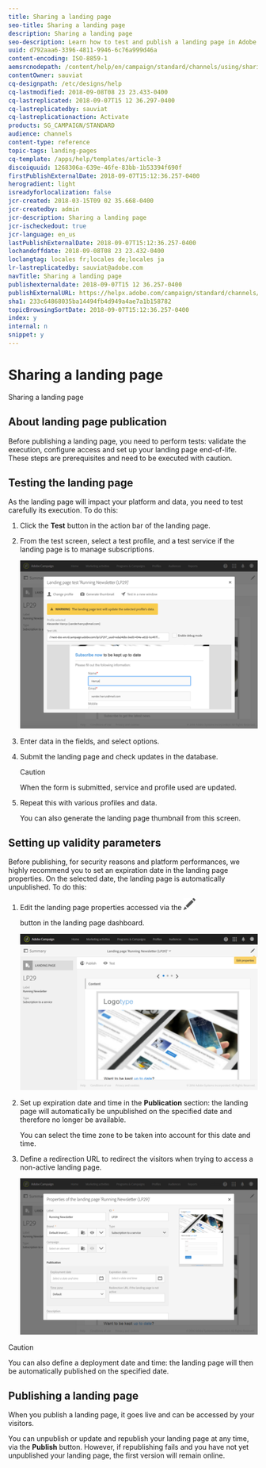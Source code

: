 ```yaml
---
title: Sharing a landing page
seo-title: Sharing a landing page
description: Sharing a landing page
seo-description: Learn how to test and publish a landing page in Adobe Campaign.
uuid: d792aaa6-3396-4811-9946-6c76a999d46a
content-encoding: ISO-8859-1
aemsrcnodepath: /content/help/en/campaign/standard/channels/using/sharing-a-landing-page
contentOwner: sauviat
cq-designpath: /etc/designs/help
cq-lastmodified: 2018-09-08T08 23 23.433-0400
cq-lastreplicated: 2018-09-07T15 12 36.297-0400
cq-lastreplicatedby: sauviat
cq-lastreplicationaction: Activate
products: SG_CAMPAIGN/STANDARD
audience: channels
content-type: reference
topic-tags: landing-pages
cq-template: /apps/help/templates/article-3
discoiquuid: 1268306a-639e-46fe-83bb-1b53394f690f
firstPublishExternalDate: 2018-09-07T15:12:36.257-0400
herogradient: light
isreadyforlocalization: false
jcr-created: 2018-03-15T09 02 35.668-0400
jcr-createdby: admin
jcr-description: Sharing a landing page
jcr-ischeckedout: true
jcr-language: en_us
lastPublishExternalDate: 2018-09-07T15:12:36.257-0400
lochandoffdate: 2018-09-08T08 23 23.432-0400
loclangtag: locales fr;locales de;locales ja
lr-lastreplicatedby: sauviat@adobe.com
navTitle: Sharing a landing page
publishexternaldate: 2018-09-07T15 12 36.257-0400
publishExternalURL: https://helpx.adobe.com/campaign/standard/channels/using/sharing-a-landing-page.html
sha1: 233c64868035ba14494fb4d949a4ae7a1b158782
topicBrowsingSortDate: 2018-09-07T15:12:36.257-0400
index: y
internal: n
snippet: y
---
```


# Sharing a landing page

Sharing a landing page

## About landing page publication

Before publishing a landing page, you need to perform tests: validate the execution, configure access and set up your landing page end-of-life. These steps are prerequisites and need to be executed with caution.

## Testing the landing page

As the landing page will impact your platform and data, you need to test carefully its execution. To do this:

1. Click the **Test** button in the action bar of the landing page.
1. From the test screen, select a test profile, and a test service if the landing page is to manage subscriptions.

   ![](assets/lp_test_2.png)

1. Enter data in the fields, and select options. 
1. Submit the landing page and check updates in the database.

   >[!CAUTION]
   >
   >When the form is submitted, service and profile used are updated.

1. Repeat this with various profiles and data.

   You can also generate the landing page thumbnail from this screen.

## Setting up validity parameters

Before publishing, for security reasons and platform performances, we highly recommend you to set an expiration date in the landing page properties. On the selected date, the landing page is automatically unpublished. To do this:

1. Edit the landing page properties accessed via the  ![](assets/edit_darkgrey-24px.png)

   button in the landing page dashboard.

   ![](assets/lp_edit_properties_button.png)

1. Set up expiration date and time in the **Publication** section: the landing page will automatically be unpublished on the specified date and therefore no longer be available.

   You can select the time zone to be taken into account for this date and time.

1. Define a redirection URL to redirect the visitors when trying to access a non-active landing page.

   ![](assets/lp_settings_general.png)

>[!CAUTION]
>
>You can also define a deployment date and time: the landing page will then be automatically published on the specified date.

## Publishing a landing page

When you publish a landing page, it goes live and can be accessed by your visitors.

You can unpublish or update and republish your landing page at any time, via the **Publish** button. However, if republishing fails and you have not yet unpublished your landing page, the first version will remain online.
